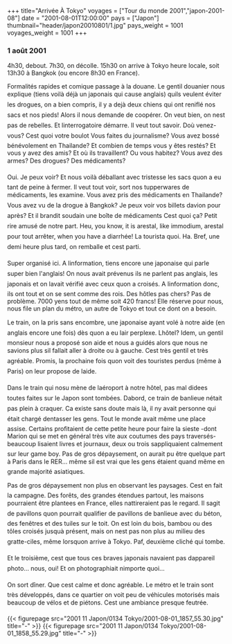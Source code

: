 +++
title="Arrivée À Tokyo"
voyages = ["Tour du monde 2001","japon-2001-08"]
date = "2001-08-01T12:00:00"
pays = ["Japon"]
thumbnail="header/japon20010801/1.jpg"
pays_weight = 1001
voyages_weight = 1001
+++
### 1 août 2001

4h30, debout. 7h30, on décolle. 15h30 on arrive à Tokyo heure locale, soit 
13h30 à Bangkok (ou encore 8h30 en France). 

Formalités rapides et comique passage à la douane. Le gentil douanier nous 
explique (tiens voilà déjà un japonais qui cause anglais) quils veulent éviter 
les drogues, on a bien compris, il y a dejà deux chiens qui ont reniflé nos 
sacs et nos pieds! Alors il nous demande de coopérer. On veut bien, on nest 
pas de rebelles. Et linterrogatoire démarre. Il veut tout savoir. Doù venez-vous? 
Cest quoi votre boulot Vous faites du journalisme? Vous avez bossé bénévolement 
en Thailande? Et combien de temps vous y êtes restés? Et vous y avez des amis? 
Et où ils travaillent? Ou vous habitez? Vous avez des armes? Des drogues? Des 
médicaments? 

Oui. Je peux voir? Et nous voilà déballant avec tristesse les sacs quon 
a eu tant de peine à fermer. Il veut tout voir, sort nos tupperwares de médicaments, 
les examine. Vous avez pris des médicaments en Thailande? Vous avez vu de la 
drogue à Bangkok? Je peux voir vos billets davion pour après? Et il brandit 
soudain une boîte de médicaments Cest quoi ça? Petit rire amusé de notre 
part. Heu, you know, it is arestal, like immodium, arestal pour tout arrêter, 
when you have a diarrhée! La tourista quoi. Ha. Bref, une demi heure plus 
tard, on remballe et cest parti.

Super organisé ici. A linformation, tiens encore une japonaise qui parle super 
bien l'anglais! On nous avait prévenus ils ne parlent pas anglais, les japonais 
et on lavait vérifié avec ceux quon a croisés. A linformation donc, ils ont 
tout et on se sent comme des rois. Des hôtles pas chers? Pas de problème. 7000 
yens tout de même soit 420 francs! Elle réserve pour nous, nous file un plan 
du métro, un autre de Tokyo et tout ce dont on a besoin.

Le train, on la pris sans encombre, une japonaise ayant volé à notre aide 
(en anglais encore une fois) dès quon a eu lair perplexe. Lhôtel? Idem, un 
gentil monsieur nous a proposé son aide et nous a guidés alors que nous ne savions 
plus sil fallait aller à droite ou à gauche. Cest très gentil et très agréable. 
Promis, la prochaine fois quon voit des touristes perdus (même à Paris) on 
leur propose de laide.

Dans le train qui nosu mène de laéroport à notre hôtel, pas mal didees toutes 
faites sur le Japon sont tombées. Dabord, ce train de banlieue nétait pas 
plein à craquer. Ca existe sans doute mais là, il ny avait personne qui était 
chargé dentasser les gens. Tout le monde avait même une place assise. Certains 
profitaient de cette petite heure pour faire la sieste -dont Marion qui se met 
en général très vite aux coutumes des pays traversés- beaucoup lisaient livres 
et journaux, deux ou trois sappliquaient calmement sur leur game boy. Pas de 
gros dépaysement, on aurait pu être quelque part à Paris dans le RER... même 
sil est vrai que les gens étaient quand même en grande majorité asiatiques.

Pas de gros dépaysement non plus en observant les paysages. Cest en fait la 
campagne. Des forêts, des grandes étendues partout, les maisons pourraient être 
plantees en France, elles nattireraient pas le regard. Il sagit de pavillons 
quon pourrait qualifier de pavillons de banlieue avec du béton, des fenêtres 
et des tuiles sur le toit. On est loin du bois, bambou ou des tôles croisés 
jusquà présent, mais on nest pas non plus au milieu des gratte-ciles, même 
lorsquon arrive à Tokyo. Paf, deuxième cliché qui tombe. 

Et le troisième, cest que tous ces braves japonais navaient pas dappareil 
photo... nous, oui! Et on photographiait nimporte quoi...

On sort dîner. Que cest calme et donc agréable. Le métro et le train sont 
très développés, dans ce quartier on voit peu de véhicules motorisés mais beaucoup 
de vélos et de piétons. Cest une ambiance presque feutrée.


<div id="TOTO">{{< figurepage src="2001 11 Japon/0134 Tokyo/2001-08-01_1857_55.30.jpg" title="-"  >}}
{{< figurepage src="2001 11 Japon/0134 Tokyo/2001-08-01_1858_55.29.jpg" title="-"  >}}
</DIV>

